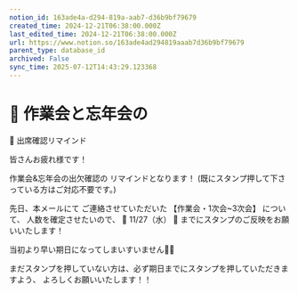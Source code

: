```yaml
---
notion_id: 163ade4a-d294-819a-aab7-d36b9bf79679
created_time: 2024-12-21T06:38:00.000Z
last_edited_time: 2024-12-21T06:38:00.000Z
url: https://www.notion.so/163ade4ad294819aaab7d36b9bf79679
parent_type: database_id
archived: False
sync_time: 2025-07-12T14:43:29.123368
---
```


# 🚨 作業会と忘年会の

🚨 出席確認リマインド 


皆さんお疲れ様です！

作業会&忘年会の出欠確認の
リマインドとなります！
(既にスタンプ押して下さっている方はご対応不要です。)

先日、本メールにて
ご連絡させていただいた
【作業会・1次会~3次会】
について、
人数を確定させたいので、
🚨 11/27（水） 🚨
までにスタンプのご反映をお願いいたします！

当初より早い期日になってしまいすいません🙇‍♂️

まだスタンプを押していない方は、必ず期日までにスタンプを押していただきますよう、
よろしくお願いいたします！！